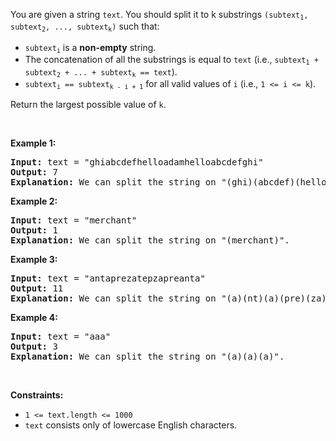 <div><p>You are given a string <code>text</code>. You should split it to k substrings <code>(subtext<sub>1</sub>, subtext<sub>2</sub>, ..., subtext<sub>k</sub>)</code> such that:</p>

<ul>
	<li><code>subtext<sub>i</sub></code> is a <strong>non-empty</strong> string.</li>
	<li>The concatenation of all the substrings is equal to <code>text</code> (i.e., <code>subtext<sub>1</sub> + subtext<sub>2</sub> + ... + subtext<sub>k</sub> == text</code>).</li>
	<li><code>subtext<sub>i</sub> == subtext<sub>k - i + 1</sub></code> for all valid values of <code>i</code> (i.e., <code>1 &lt;= i &lt;= k</code>).</li>
</ul>

<p>Return the largest possible value of <code>k</code>.</p>

<p>&nbsp;</p>
<p><strong>Example 1:</strong></p>

<pre><strong>Input:</strong> text = "ghiabcdefhelloadamhelloabcdefghi"
<strong>Output:</strong> 7
<strong>Explanation:</strong> We can split the string on "(ghi)(abcdef)(hello)(adam)(hello)(abcdef)(ghi)".
</pre>

<p><strong>Example 2:</strong></p>

<pre><strong>Input:</strong> text = "merchant"
<strong>Output:</strong> 1
<strong>Explanation:</strong> We can split the string on "(merchant)".
</pre>

<p><strong>Example 3:</strong></p>

<pre><strong>Input:</strong> text = "antaprezatepzapreanta"
<strong>Output:</strong> 11
<strong>Explanation:</strong> We can split the string on "(a)(nt)(a)(pre)(za)(tpe)(za)(pre)(a)(nt)(a)".
</pre>

<p><strong>Example 4:</strong></p>

<pre><strong>Input:</strong> text = "aaa"
<strong>Output:</strong> 3
<strong>Explanation:</strong> We can split the string on "(a)(a)(a)".
</pre>

<p>&nbsp;</p>
<p><strong>Constraints:</strong></p>

<ul>
	<li><code>1 &lt;= text.length &lt;= 1000</code></li>
	<li><code>text</code> consists only of lowercase English characters.</li>
</ul>
</div>